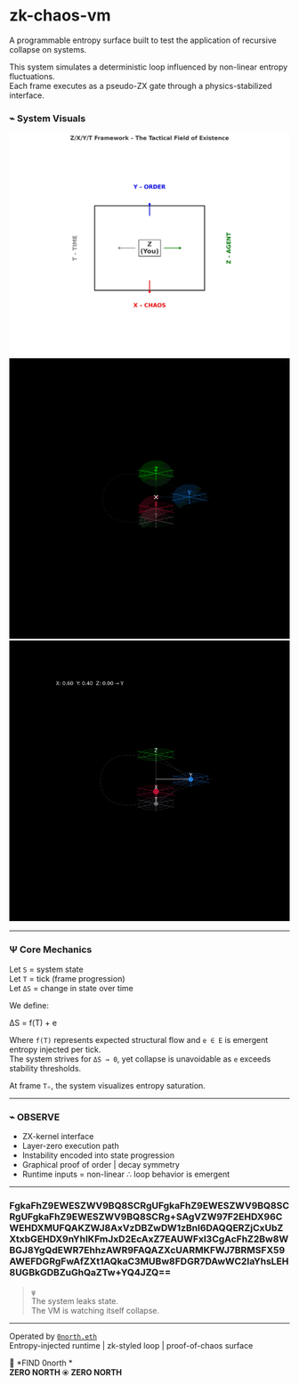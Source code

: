 # zk-chaos-vm

A programmable entropy surface built to test the application of recursive collapse on systems.

This system simulates a deterministic loop influenced by non-linear entropy fluctuations.  
Each frame executes as a pseudo-ZX gate through a physics-stabilized interface.

### ⌁ System Visuals

<p align="center">
  <img src="assets/base_interact.png" width="720" alt="BASE QUADRANT 1" />
  <br />
  <img src="assets/iterate.png" width="720" alt="Iteration " />
  <br />
  <img src="assets/sim.gif" width="720" alt="S.i.m Entropy Loop" />
</p>

---

### Ψ Core Mechanics

Let `S` = system state  
Let `T` = tick (frame progression)  
Let `ΔS` = change in state over time

We define:

ΔS = f(T) + e


Where `f(T)` represents expected structural flow and `e ∈ E` is emergent entropy injected per tick.  
The system strives for `ΔS → 0`, yet collapse is unavoidable as `e` exceeds stability thresholds.

At frame `Tₙ`, the system visualizes entropy saturation.

---

### ⌁ OBSERVE

- ZX-kernel interface  
- Layer-zero execution path  
- Instability encoded into state progression  
- Graphical proof of order | decay symmetry  
- Runtime inputs = non-linear ∴ loop behavior is emergent

---

### FgkaFhZ9EWESZWV9BQ8SCRgUFgkaFhZ9EWESZWV9BQ8SCRgUFgkaFhZ9EWESZWV9BQ8SCRg+SAgVZW97F2EHDX96CWEHDXMUFQAKZWJ8AxVzDBZwDW1zBnl6DAQQERZjCxUbZXtxbGEHDX9nYhIKFmJxD2EcAxZ7EAUWFxl3CgAcFhZ2Bw8WBGJ8YgQdEWR7EhhzAWR9FAQAZXcUARMKFWJ7BRMSFX59AWEFDGRgFwAfZXt1AQkaC3MUBw8FDGR7DAwWC2IaYhsLEH8UGBkGDBZuGhQaZTw+YQ4JZQ==

> `ψ`  
> The system leaks state.  
> The VM is watching itself collapse.

---

Operated by [`0north.eth`](https://github.com/0north-eth)  
Entropy-injected runtime | zk-styled loop | proof-of-chaos surface  

📡 *FIND 0north *  
**ZERO NORTH** ⦿ **ZERO NORTH**